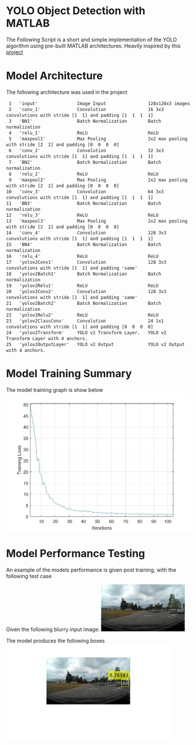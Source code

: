 # YOLO Object Detection with MATLAB




The Following Script is a short and simple implementation of the YOLO algorithm using pre-built MATLAB architectures. Heavily inspired by this [project](https://in.mathworks.com/help/vision/examples/object-detection-using-yolo-v3-deep-learning.html)



# Model Architecture
The following architecture was used in the project

     1   'input'               Image Input                128x128x3 images
     2   'conv_1'              Convolution                16 3x3 convolutions with stride [1  1] and padding [1  1  1  1]
     3   'BN1'                 Batch Normalization        Batch normalization
     4   'relu_1'              ReLU                       ReLU
     5   'maxpool1'            Max Pooling                2x2 max pooling with stride [2  2] and padding [0  0  0  0]
     6   'conv_2'              Convolution                32 3x3 convolutions with stride [1  1] and padding [1  1  1  1]
     7   'BN2'                 Batch Normalization        Batch normalization
     8   'relu_2'              ReLU                       ReLU
     9   'maxpool2'            Max Pooling                2x2 max pooling with stride [2  2] and padding [0  0  0  0]
    10   'conv_3'              Convolution                64 3x3 convolutions with stride [1  1] and padding [1  1  1  1]
    11   'BN3'                 Batch Normalization        Batch normalization
    12   'relu_3'              ReLU                       ReLU
    13   'maxpool3'            Max Pooling                2x2 max pooling with stride [2  2] and padding [0  0  0  0]
    14   'conv_4'              Convolution                128 3x3 convolutions with stride [1  1] and padding [1  1  1  1]
    15   'BN4'                 Batch Normalization        Batch normalization
    16   'relu_4'              ReLU                       ReLU
    17   'yolov2Conv1'         Convolution                128 3x3 convolutions with stride [1  1] and padding 'same'
    18   'yolov2Batch1'        Batch Normalization        Batch normalization
    19   'yolov2Relu1'         ReLU                       ReLU
    20   'yolov2Conv2'         Convolution                128 3x3 convolutions with stride [1  1] and padding 'same'
    21   'yolov2Batch2'        Batch Normalization        Batch normalization
    22   'yolov2Relu2'         ReLU                       ReLU
    23   'yolov2ClassConv'     Convolution                24 1x1 convolutions with stride [1  1] and padding [0  0  0  0]
    24   'yolov2Transform'     YOLO v2 Transform Layer.   YOLO v2 Transform Layer with 4 anchors.
    25   'yolov2OutputLayer'   YOLO v2 Output             YOLO v2 Output with 4 anchors.

# Model Training Summary
The model training graph is show below
![Training Loss over Epochs](https://github.com/DhananjayAshok/MATLAB-YOLO-ObjectDetection/blob/master/Training.jpg?raw=true)

# Model Performance Testing
An example of the models performance is given post training, with the following test case

Given the following blurry input image:
![Input Image](https://github.com/DhananjayAshok/MATLAB-YOLO-ObjectDetection/blob/master/cars.jpg?raw=true)


The model produces the following boxes
![Model Output](https://github.com/DhananjayAshok/MATLAB-YOLO-ObjectDetection/blob/master/Prediction.jpg?raw=true)


